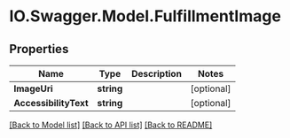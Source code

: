 # IO.Swagger.Model.FulfillmentImage
## Properties

Name | Type | Description | Notes
------------ | ------------- | ------------- | -------------
**ImageUri** | **string** |  | [optional] 
**AccessibilityText** | **string** |  | [optional] 

[[Back to Model list]](../README.md#documentation-for-models) [[Back to API list]](../README.md#documentation-for-api-endpoints) [[Back to README]](../README.md)

